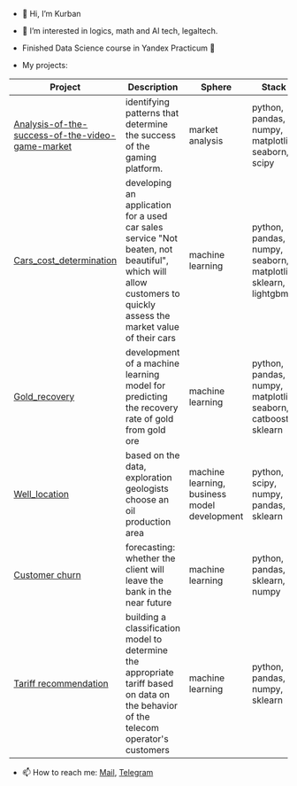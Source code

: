 - 👋 Hi, I’m Kurban 
- 👀 I’m interested in logics, math and AI tech, legaltech.  
- Finished Data Science course in Yandex Practicum 🌱

- My projects:

| Project                                          | Description                                                                                                      | Sphere           | Stack                                                         |
|--------------------------------------------------|------------------------------------------------------------------------------------------------------------------|------------------|---------------------------------------------------------------|
| [Analysis-of-the-success-of-the-video-game-market](https://github.com/KurbanDuburlan/Analysis-of-the-success-of-the-video-game-market) | identifying patterns that determine the success of the gaming platform. | market analysis | python, pandas, numpy, matplotlib, seaborn, scipy           |
| [Cars_cost_determination](https://https://github.com/KurbanDuburlan/cars_cost_determination)                      | developing an application for a used car sales service "Not beaten, not beautiful", which will allow customers to quickly assess the market value of their cars | machine learning         | python, pandas, numpy, seaborn, matplotlib, sklearn, lightgbm |
| [Gold_recovery](https://github.com/KurbanDuburlan/gold_recovery)       | development of a machine learning model for predicting the recovery rate of gold from gold ore    | machine learning  | python, pandas, numpy, matplotlib, seaborn, catboost, sklearn |
| [Well_location](https://github.com/KurbanDuburlan/well-location-choice/tree/main)  | based on the data, exploration geologists choose an oil production area                    | machine learning, business model development | python, scipy, numpy, pandas, sklearn               |
| [Customer churn](https://github.com/KurbanDuburlan/customer_churn/tree/main)  | forecasting: whether the client will leave the bank in the near future | machine learning  | python, pandas, sklearn, numpy            |
| [Tariff recommendation](https://github.com/KurbanDuburlan/Tariff-recommendation/tree/main) | building a classification model to determine the appropriate tariff based on data on the behavior of the telecom operator's customers | machine learning  | python, pandas, numpy, sklearn   |

- 📫 How to reach me: [Mail](mailto:abdurakhmanovkurb@yandex.ru), [Telegram](https://t.me/adam_windu)

<!---
KurbanDuburlan/KurbanDuburlan is a ✨ special ✨ repository because its `README.md` (this file) appears on your GitHub profile.
You can click the Preview link to take a look at your changes.
--->
